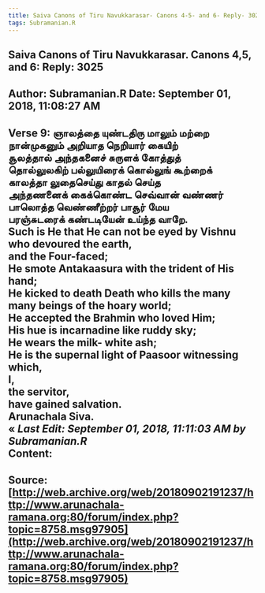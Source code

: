 ```yaml
--- 
title: Saiva Canons of Tiru Navukkarasar- Canons 4-5- and 6- Reply- 3025   
tags: Subramanian.R  
---  
```

##  Saiva Canons of Tiru Navukkarasar. Canons 4,5, and 6: Reply: 3025  
Author: Subramanian.R       Date: September 01, 2018, 11:08:27 AM  
---  
Verse 9: ஞாலத்தை யுண்டதிரு மாலும் மற்றை   
 நான்முகனும் அறியாத நெறியார் கையிற்   
சூலத்தால் அந்தகனைச் சுருளக் கோத்துத்   
 தொல்லுலகிற் பல்லுயிரைக் கொல்லுங் கூற்றைக்   
காலத்தா லுதைசெய்து காதல் செய்த   
 அந்தணனைக் கைக்கொண்ட செவ்வான் வண்ணர்   
பாலொத்த வெண்ணீற்றர் பாசூர் மேய   
 பரஞ்சுடரைக் கண்டடியேன் உய்ந்த வாறே.   
Such is He that He can not be eyed by Vishnu who devoured the earth,   
and the Four-faced;   
He smote Antakaasura with the trident of His hand;   
He kicked to death Death who kills the many many beings of the hoary world;   
He accepted the Brahmin who loved Him;   
His hue is incarnadine like ruddy sky;   
He wears the milk- white ash;   
He is the supernal light of Paasoor witnessing which,   
I,   
the servitor,   
have gained salvation.   
Arunachala Siva.  
« _Last Edit: September 01, 2018, 11:11:03 AM by Subramanian.R_  
Content:
 ---  
Source:[http://web.archive.org/web/20180902191237/http://www.arunachala-ramana.org:80/forum/index.php?topic=8758.msg97905](http://web.archive.org/web/20180902191237/http://www.arunachala-ramana.org:80/forum/index.php?topic=8758.msg97905)   
---  

